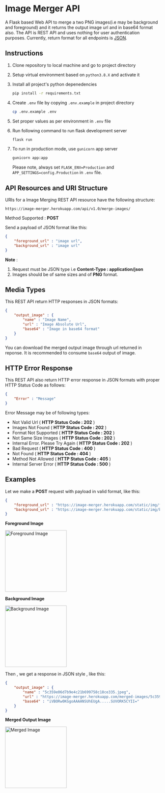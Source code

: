 # Image Merger API

A Flask based Web API to merge a two PNG images(i.e may be background and foreground) and it returns the output image url and in base64 format also. The API is REST API and uses nothing for user authentication purposes. Currently, return format for all endpoints is [JSON](http://json.org/ "JSON").

## Instructions

1. Clone repository to local machine and go to project directory
1. Setup virtual environment based on `python3.8.X` and activate it
1. Install all project's python depenedencies

    ```bash
    pip install -r requirements.txt
    ```

1. Create `.env` file by copying `.env.example` in project directory

    ```bash
    cp .env.example .env
    ```

1. Set proper values as per environment in `.env` file
1. Run following command to run flask development server

    ```bash
    flask run
    ```

1. To run in production mode, use `gunicorn` app server

    ```bash
    gunicorn app:app
    ```

    Please note, always set `FLASK_ENV=Production` and `APP_SETTINGS=config.Production` in `.env` file.

## API Resources and URI Structure

URIs for a Image Merging REST API resource have the following structure:

```text
https://image-merger.herokuapp.com/api/v1.0/merge-images/
```

Method Supported : **POST**

Send a payload of JSON format like this:

```json
{
    "foreground_url" : "image url",
    "background_url" : "image url"
}
```

**Note** :

  1. Request must be JSON type i.e **Content-Type : application/json**
  2. Images should be of same sizes and of **PNG** format.

## Media Types

This REST API return HTTP responses in JSON formats:

```json
{
    "output_image" : {
        "name" : "Image Name",
        "url" : "Image Absolute Url",
        "base64" : "Image in base64 format"
    }
}
```

You can download the merged output image through url returned in reponse. It is recommended to consume `base64` output of image.

## HTTP Error Response

This REST API also return HTTP error response in JSON formats with proper HTTP Status Code as follows:

```json
{
    "Error" : "Message"
}
```

Error Message may be of following types:

* Not Valid Url ( __HTTP Status Code : 202__ )
* Images Not Found ( __HTTP Status Code : 202__ )
* Format Not Supported ( __HTTP Status Code : 202__ )
* Not Same Size Images ( __HTTP Status Code : 202__ )
* Internal Error. Please Try Again ( __HTTP Status Code : 202__ )
* Bad Request ( __HTTP Status Code : 400__ )
* Not Found ( __HTTP Status Code : 404__ )
* Method Not Allowed ( __HTTP Status Code : 405__ )
* Internal Server Error ( __HTTP Status Code : 500__ )

## Examples

Let we make a **POST** request with payload in valid format, like this:

```json
{
    "foreground_url" : "https://image-merger.herokuapp.com/static/img/foreground.png",
    "background_url" : "https://image-merger.herokuapp.com/static/img/background.png"
}
```

**Foreground Image**

<img src="https://image-merger.herokuapp.com/static/img/foreground.png" alt="Foreground Image" style="width:200px;"/>

**Background Image**

<img src="https://image-merger.herokuapp.com/static/img/background.png" alt="Background Image" style="width:200px;"/>

Then , we get a response in JSON style , like this:

```json
{
    "output_image" : {
        "name" : "5c359e06d7b9e4c21b699758c18ce335.jpeg",
        "url" : "https://image-merger.herokuapp.com/merged-images/5c359e06d7b9e4c21b699758c18ce335.jpeg",
        "base64" : "iVBORw0KGgoAAAANSUhEUgA.....SUVORK5CYII="
    }
}
```

**Merged Output Image**

<img src="https://image-merger.herokuapp.com/static/img/merged.png" alt="Merged Image" style="width:200px;"/>
